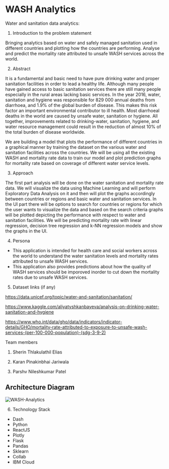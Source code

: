 # WASH Analytics
Water and sanitation data analytics:

1. Introduction to the problem statement

Bringing analytics based on water and safely managed sanitation used in different countries and plotting how the countries are performing. Analyse and predict the mortality rate attributed to unsafe WASH services across the world.

2. Abstract

It is a fundamental and basic need to have pure drinking water and proper sanitation facilities in order to lead a healthy life. Although many people have gained access to basic sanitation services there are still many people especially in the rural areas lacking basic services. In the year 2016, water, sanitation and hygiene was responsible for 829 000 annual deaths from diarrhoea, and 1.9% of the global burden of disease. This makes this risk factor an important environmental contributor to ill health. Most diarrhoeal deaths in the world are caused by unsafe water, sanitation or hygiene. All together, improvements related to drinking-water, sanitation, hygiene, and water resource management could result in the reduction of almost 10% of the total burden of disease worldwide. 

We are building a model that plots the performance of different countries in a graphical manner by training the dataset on the various water and sanitation facilities across the countries. We will be using all the existing WASH and mortality rate data to train our model and plot prediction graphs for mortality rate based on coverage of different water service levels.

3. Approach

The first part analysis will be done on the water sanitation and mortality rate data. We will visualize the data using Machine Learning and will perform Exploratory Data Analysis on it and then will plot the graphs accordingly between countries or regions and basic water and sanitation services. In the UI part there will be options to search for countries or regions for which the user wants to visualize the data and based on the search criteria graphs will be plotted depicting the performance with respect to water and sanitation facilities. We will be predicting mortality rate with linear regression, decision tree regression and k-NN regression models and show the graphs in the UI. 

4. Persona

* This application is intended for health care and social workers across the world to understand the water sanitation levels and mortality rates attributed to unsafe WASH services.
* This application also provides predictions about how the quality of WASH services should be imporoved inorder to cut down the mortality rates due to unsafe WASH services.


5. Dataset links (if any)

https://data.unicef.org/topic/water-and-sanitation/sanitation/

https://www.kaggle.com/aliyatyshkanbayeva/analysis-on-drinking-water-sanitation-and-hygiene

https://www.who.int/data/gho/data/indicators/indicator-details/GHO/mortality-rate-attributed-to-exposure-to-unsafe-wash-services-(per-100-000-population)-(sdg-3-9-2)

Team members

1. Sherin Thlakulathil Elias

2. Karan Pinakinbhai Jariwala

3. Parshv Nileshkumar Patel

## Architecture Diagram 
![WASH-Analytics](https://user-images.githubusercontent.com/41836462/110868513-92c77480-827d-11eb-83ed-e92fa7129339.png)

6. Technology Stack

* Dash
* Python
* ReactJS
* Plotly
* Flask
* Pandas
* Sklearn
* Collab
* IBM Cloud

